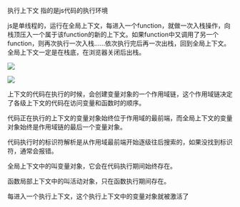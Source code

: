 执行上下文 指的是js代码的执行环境



js是单线程的，运行在全局上下文，每进入一个function，就做一次入栈操作，向栈顶压入一个属于该function的新的上下文。如果function中又调用了另一个function，则再次执行一次入栈……依次执行完后再一次出栈，回到全局上下文。全局上下文一定是在栈底，在浏览器关闭后出栈。





![](https://img-blog.csdn.net/20180921015037819?watermark/2/text/aHR0cHM6Ly9ibG9nLmNzZG4ubmV0L3FxY2hlbnl1ZmVp/font/5a6L5L2T/fontsize/400/fill/I0JBQkFCMA==/dissolve/70)

![](https://img-blog.csdn.net/20180921015214794?watermark/2/text/aHR0cHM6Ly9ibG9nLmNzZG4ubmV0L3FxY2hlbnl1ZmVp/font/5a6L5L2T/fontsize/400/fill/I0JBQkFCMA==/dissolve/70)



 	



上下文的代码在执行的时候，会创建变量对象的一个作用域链，这个作用域链决定了各级上下文的代码在访问变量和函数时的顺序。

代码正在执行的上下文的变量对象始终位于作用域的最前端，而全局上下文的变量对象始终是作用域链的最后一个变量对象。



代码执行时的标识符解析是从作用域最前端开始逐级往后搜索的，如果没找到标识符，通常会报错。





全局上下文中的叫变量对象，它会在代码执行期间始终存在。

函数局部上下文中的叫活动对象，只在函数执行期间存在。



每进入一个执行上下文，这个执行上下文中的变量对象就被激活了